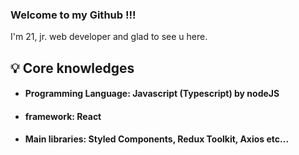 ### Welcome to my Github !!!

I'm 21, jr. web developer and glad to see u here.

## 💡 Core knowledges

* #### Programming Language: Javascript (Typescript) by nodeJS
* #### framework: React
* #### Main libraries: Styled Components, Redux Toolkit, Axios etc...
